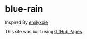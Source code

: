 # blue-rain

Inspired By [emilyxxie](https://github.com/emilyxxie/green_rain/)

This site was built using [GitHub Pages](https://pages.github.com/)
